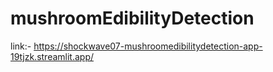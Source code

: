 # mushroomEdibilityDetection

link:- https://shockwave07-mushroomedibilitydetection-app-19tjzk.streamlit.app/
